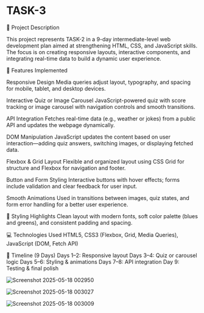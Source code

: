 # TASK-3

📝 Project Description

This project represents TASK-2 in a 9-day intermediate-level web development plan aimed at strengthening HTML, CSS, and JavaScript skills. The focus is on creating responsive layouts, interactive components, and integrating real-time data to build a dynamic user experience.

🔧 Features Implemented

Responsive Design
Media queries adjust layout, typography, and spacing for mobile, tablet, and desktop devices.

Interactive Quiz or Image Carousel
JavaScript-powered quiz with score tracking or image carousel with navigation controls and smooth transitions.

API Integration
Fetches real-time data (e.g., weather or jokes) from a public API and updates the webpage dynamically.

DOM Manipulation
JavaScript updates the content based on user interaction—adding quiz answers, switching images, or displaying fetched data.

Flexbox & Grid Layout
Flexible and organized layout using CSS Grid for structure and Flexbox for navigation and footer.

Button and Form Styling
Interactive buttons with hover effects; forms include validation and clear feedback for user input.

Smooth Animations
Used in transitions between images, quiz states, and form error handling for a better user experience.

🎨 Styling Highlights
Clean layout with modern fonts, soft color palette (blues and greens), and consistent padding and spacing.

💻 Technologies Used
HTML5, CSS3 (Flexbox, Grid, Media Queries), JavaScript (DOM, Fetch API)

📆 Timeline (9 Days)
Days 1–2: Responsive layout
Days 3–4: Quiz or carousel logic
Days 5–6: Styling & animations
Days 7–8: API integration
Day 9: Testing & final polish

![Screenshot 2025-05-18 002950](https://github.com/user-attachments/assets/cf8847c8-d3ad-4499-aedb-6bf2e4ae7815)

![Screenshot 2025-05-18 003027](https://github.com/user-attachments/assets/f149f721-be21-4c7a-919b-ef7f38efa1d9)

![Screenshot 2025-05-18 003009](https://github.com/user-attachments/assets/55d2b17e-597c-48eb-bd28-58fcb182497b)


